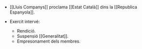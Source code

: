 - [[Lluis Companys]] proclama [[Estat Català]] dins la [[Republica Espanyola]].

- Exercit intervé:
	- Rendició.
	- Suspensió [[Generalitat]].
	- Empresonament dels membres.